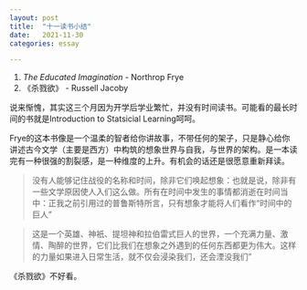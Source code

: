 ```yaml
---
layout: post
title:  "十一读书小结"
date:   2021-11-30
categories: essay

---
```

1. *The Educated Imagination* - Northrop Frye
2. 《杀戮欲》 - Russell Jacoby

说来惭愧，其实这三个月因为开学后学业繁忙，并没有时间读书。可能看的最长时间的书就是Introduction to Statsicial Learning呵呵。

Frye的这本书像是一个温柔的智者给你讲故事，不带任何的架子，只是静心给你讲述古今文学（主要是西方）中构筑的想象世界与自我，与世界的架构。是一本读完有一种很强的割裂感，是一种维度的上升。有机会的话还是很愿意重新拜读。

> 没有人能够记住战役的名称和时间，除非它们唤起想象：也就是说，除非有一些文学原因使人入们这么做。所有在时间中发生的事情都消逝在时间当中：正我之前引用过的普鲁斯特所言，只有想象才能将人们看作“时间中的巨人”

> 这是一个英雄、神衹、提坦神和拉伯雷式巨人的世界，一个充满力量、激情、陶醉的世界，它们比我们在想象之外遇到的任何东西都更为伟大。这样的力量如果进入日常生活，就不仅会浸染我们，还会湮没我们”

《杀戮欲》不好看。
